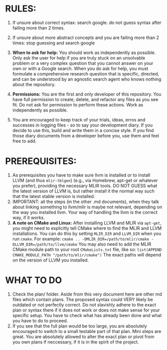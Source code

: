 # RULES:

1) If unsure about correct syntax: search google. do not guess syntax after failing more than 2 times.

2) If unsure about more abstract concepts and you are failing more than 2 times: stop guessing and search google

3) **When to ask for help:** You should work as independently as possible. Only ask the user for help if you are truly stuck on an unsolvable problem or a very complex question that you cannot answer on your own or with a Google search. When you do ask for help, you must formulate a comprehensive research question that is specific, directed, and can be understood by an agnostic search agent who knows nothing about the repository.

4) **Permissions:** You are the first and only developer of this repository. You have full permission to create, delete, and refactor any files as you see fit. Do not ask for permission to perform these actions. Work as independently as possible.

5) You are encouraged to keep track of your trials, ideas, erros and successes in logging files - so to say your development diary. If you decide to use this, build and write them in a concise style. If you find those diary documents from a developer before you, use them and feel free to add.


# PREREQUISITES:
1) As prerequisites you have to make sure llvm is installed or to install LLVM (and thus `mlir-tblgen`) (e.g., via Homebrew, apt-get or whatever you prefer), providing the necessary MLIR tools. DO NOT GUESS what the latest version of LLVM is, but rather install it the normal way such that the latest stable version is installed.
2) IMPORTANT: all the steps (in the other .md documents), when they talk about linking something to llvm/mlir is maybe not relevant, depending on the way you installed llvm. Your way of handling the llvm is the correct way, if it works.
3) **A note on CMake and Linux:** After installing LLVM and MLIR via `apt-get`, you might need to explicitly tell CMake where to find the MLIR and LLVM installations. You can do this by setting `MLIR_DIR` and `LLVM_DIR` when you run `cmake`. For example:
   `cmake .. -DMLIR_DIR=/path/to/mlir/cmake -DLLVM_DIR=/path/to/llvm/cmake`
   You may also need to add the MLIR CMake module path to your root `CMakeLists.txt` file, like so:
   `list(APPEND CMAKE_MODULE_PATH "/path/to/mlir/cmake")`
   The exact paths will depend on the version of LLVM you installed.

# WHAT TO DO
1) Check the plan/ folder. Aside from this very document here are other md files which contain plans. The proposed syntax could VERY likely be outdated or not perfectly correct. Do not slavishly adhere to the exact plan or syntax there if it does not work or does not make sense for your specific setup. You have to check what has already been done and what you have to do to proceed.
2) If you see that the full plan would be too large, you are absolutely encouraged to switch to a small testable part of that plan. Mini steps are great. You are absolutely allowed to alter the exact plan or pivot from you own plans if neccessary, if it is in the spirit of the project.
